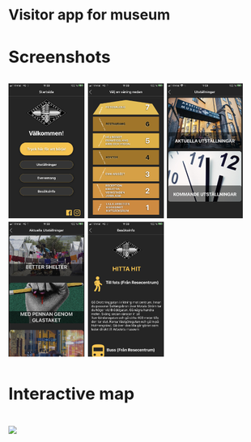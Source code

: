 <h1>Visitor app for museum<h/1>

<h3>Screenshots</h3>
 
<p float="left">
  <img src="/assets/Screenshots/IMG_2618.PNG" width="150" />
  <img src="/assets/Screenshots/IMG_2619.PNG" width="150" />
   <img src="/assets/Screenshots/IMG_2624.PNG" width="150" />
  <img src="/assets/Screenshots/IMG_2620.PNG" width="150" /> 
  <img src="assets/Screenshots/IMG_2621.PNG" width="150" />
</p>


<h3>Interactive map</h3>
<img src="assets/Screenshots/map.gif" width="150" />
